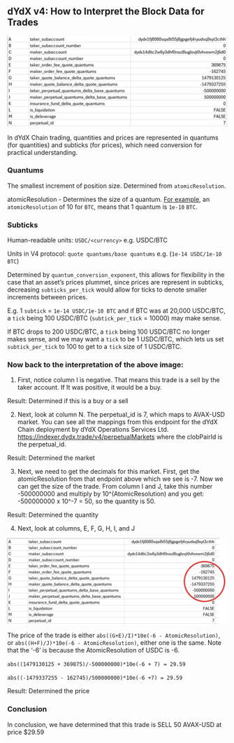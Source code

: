 ## dYdX v4: How to Interpret the Block Data for Trades

![Interpret1](../../artifacts/interpret_block_data_1.png)

In dYdX Chain trading, quantities and prices are represented in quantums (for quantities) and subticks (for prices), which need conversion for practical understanding.

### Quantums

The smallest increment of position size. Determined from `atomicResolution`.

atomicResolution - Determines the size of a quantum. [For example](https://github.com/dydxprotocol/v4-testnets/blob/main/dydx-testnet-4/genesis.json#L5776), an `atomicResolution` of 10 for `BTC`, means that 1 quantum is `1e-10` `BTC`.

### Subticks

Human-readable units: `USDC/<currency>` e.g. USDC/BTC

Units in V4 protocol: `quote quantums/base quantums` e.g. (`1e-14 USDC/1e-10 BTC`)

Determined by `quantum_conversion_exponent`, this allows for flexibility in the case that an asset’s prices plummet, since prices are represent in subticks, decreasing `subticks_per_tick` would allow for ticks to denote smaller increments between prices.

E.g. 1 `subtick` = `1e-14 USDC/1e-10 BTC`  and if BTC was at 20,000 USDC/BTC, a `tick` being 100 USDC/BTC (`subtick_per_tick` = 10000) may make sense.

If BTC drops to 200 USDC/BTC, a `tick` being 100 USDC/BTC no longer makes sense, and we may want a `tick` to be 1 USDC/BTC, which lets us set `subtick_per_tick` to 100 to get to a `tick` size of 1 USDC/BTC.

### Now back to the interpretation of the above image:

1. First, notice column I is negative.  That means this trade is a sell by the taker account.  If It was positive, it would be a buy.

Result: Determined if this is a buy or a sell

2. Next, look at column N.  The perpetual_id is 7, which maps to AVAX-USD market.  You can see all the mappings from this endpoint for the dYdX Chain deployment by dYdX Operations Services Ltd. https://indexer.dydx.trade/v4/perpetualMarkets where the clobPairId is the perpetual_id.

Result: Determined the market

3. Next, we need to get the decimals for this market.  First, get the atomicResolution from that endpoint above which we see is -7.  Now we can get the size of the trade.  From column I and J, take this number -500000000 and multiply by 10^(AtomicResolution) and you get: -500000000 x 10^-7 = 50, so the quantity is 50.

Result: Determined the quantity

4. Next, look at columns, E, F, G, H, I, and J

![Interpret2](../../artifacts/interpret_block_data_2.png)

The price of the trade is either `abs((G+E)/I)*10e(-6 - AtomicResolution)`, or `abs((H+F)/J)*10e(-6 - AtomicResolution)`, either one is the same.  Note that the ‘-6’ is because the AtomicResolution of USDC is -6.

`abs((1479130125 + 369875)/-500000000)*10e(-6 + 7) = 29.59`

`abs((-1479337255 - 162745)/500000000)*10e(-6 +7) = 29.59`

Result: Determined the price

### Conclusion

In conclusion, we have determined that this trade is SELL 50 AVAX-USD at price $29.59
